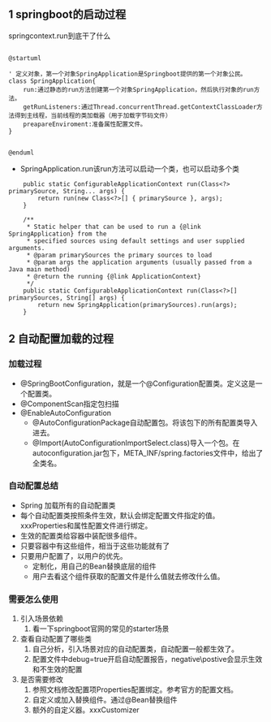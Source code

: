 

## 1 springboot的启动过程

springcontext.run到底干了什么
```plantuml

@startuml

' 定义对象，第一个对象SpringApplication是Springboot提供的第一个对象公民。
class SpringApplication{
    run:通过静态的run方法创建第一个对象SpringApplication，然后执行对象的run方法。
    getRunListeners:通过Thread.concurrentThread.getContextClassLoader方法得到主线程，当前线程的类加载器（用于加载字节码文件）
    preapareEnviroment:准备属性配置文件。
}


@enduml

```

* SpringApplication.run该run方法可以启动一个类，也可以启动多个类

```
	public static ConfigurableApplicationContext run(Class<?> primarySource, String... args) {
		return run(new Class<?>[] { primarySource }, args);
	}

	/**
	 * Static helper that can be used to run a {@link SpringApplication} from the
	 * specified sources using default settings and user supplied arguments.
	 * @param primarySources the primary sources to load
	 * @param args the application arguments (usually passed from a Java main method)
	 * @return the running {@link ApplicationContext}
	 */
	public static ConfigurableApplicationContext run(Class<?>[] primarySources, String[] args) {
		return new SpringApplication(primarySources).run(args);
	}
```

## 2 自动配置加载的过程
### 加载过程

* @SpringBootConfiguration，就是一个@Configuration配置类。定义这是一个配置类。
* @ComponentScan指定包扫描
* @EnableAutoConfiguration
  * @AutoConfigurationPackage自动配置包。将该包下的所有配置类导入进去。
  * @Import(AutoConfigurationImportSelect.class)导入一个包。在autoconfiguration.jar包下，META_INF/spring.factories文件中，给出了全类名。


### 自动配置总结
* Spring 加载所有的自动配置类
* 每个自动配置类按照条件生效，默认会绑定配置文件指定的值。xxxProperties和属性配置文件进行绑定。
* 生效的配置类给容器中装配很多组件。
* 只要容器中有这些组件，相当于这些功能就有了
* 只要用户配置了，以用户的优先。
  * 定制化，用自己的Bean替换底层的组件
  * 用户去看这个组件获取的配置文件是什么值就去修改什么值。 


### 需要怎么使用

1. 引入场景依赖
   1. 看一下springboot官网的常见的starter场景
2. 查看自动配置了哪些类
   1. 自己分析，引入场景对应的自动配置类，自动配置一般都生效了。
   2. 配置文件中debug=true开启自动配置报告，negative\postive会显示生效和不生效的配置
3. 是否需要修改
   1. 参照文档修改配置项Properties配置绑定。参考官方的配置文档。
   2. 自定义或加入替换组件。通过@Bean替换组件
   3. 额外的自定义器。xxxCustomizer




